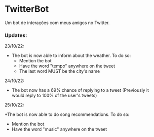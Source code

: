 # TwitterBot
 Um bot de interações com meus amigos no Twitter.


### Updates:

23/10/22:

* The bot is now able to inform about the weather. To do so:
  * Mention the bot
  * Have the word "tempo" anywhere on the tweet
  * The last word MUST be the city's name 

24/10/22:

* The bot now has a 69% chance of replying to a tweet (Previously it would reply to 100% of the user's tweets)

25/10/22:

*The bot is now able to do song recommendations. To do so:
  * Mention the bot
  * Have the word "music" anywhere on the tweet
